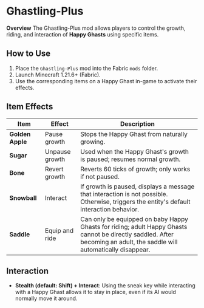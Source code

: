 # Ghastling-Plus

**Overview**
The Ghastling-Plus mod allows players to control the growth, riding, and interaction of **Happy Ghasts** using specific items.

## How to Use

1. Place the `Ghastling-Plus` mod into the Fabric `mods` folder.
2. Launch Minecraft 1.21.6+ (Fabric).
3. Use the corresponding items on a Happy Ghast in-game to activate their effects.

## Item Effects

| Item             | Effect         | Description                                                                                                                                                            |
| ---------------- | -------------- | ---------------------------------------------------------------------------------------------------------------------------------------------------------------------- |
| **Golden Apple** | Pause growth   | Stops the Happy Ghast from naturally growing.                                                                                                                          |
| **Sugar**        | Unpause growth | Used when the Happy Ghast's growth is paused; resumes normal growth.                                                                                                   |
| **Bone**         | Revert growth  | Reverts 60 ticks of growth; only works if not paused.                                                                                                                  |
| **Snowball**     | Interact       | If growth is paused, displays a message that interaction is not possible. Otherwise, triggers the entity's default interaction behavior.                               |
| **Saddle**       | Equip and ride | Can only be equipped on baby Happy Ghasts for riding; adult Happy Ghasts cannot be directly saddled. After becoming an adult, the saddle will automatically disappear. |

## Interaction

- **Stealth (default: Shift) + Interact**: Using the sneak key while interacting with a Happy Ghast allows it to stay in place, even if its AI would normally move it around.